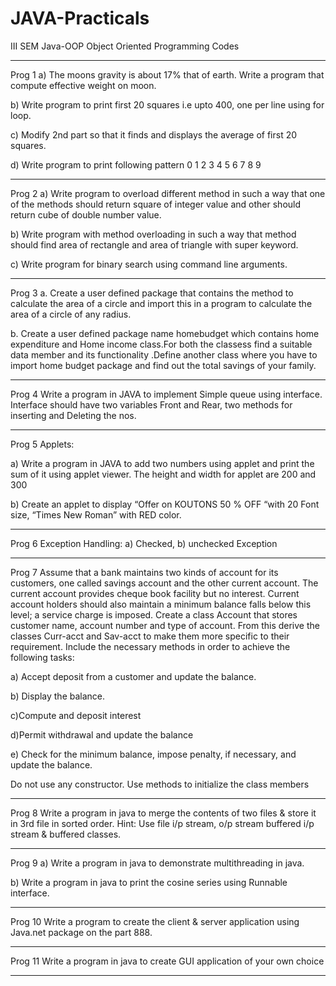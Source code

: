 # JAVA-Practicals
III SEM Java-OOP Object Oriented Programming Codes

_______________________________________________________________________________________________

Prog 1 a) The moons gravity is about 17% that of earth. Write a program that compute
effective weight on moon.

b) Write program to print first 20 squares i.e upto 400, one per line using for loop.

c) Modify 2nd part so that it finds and displays the average of first 20 squares.

d) Write program to print following pattern
0
1 2
3 4 5
6 7 8 9

_______________________________________________________________________________________________

Prog 2 a) Write program to overload different method in such a way that one of the
methods should return square of integer value and other should return cube of
double number value.

b) Write program with method overloading in such a way that method should find
area of rectangle and area of triangle with super keyword.

c) Write program for binary search using command line arguments.


_______________________________________________________________________________________________

Prog 3 a. Create a user defined package that contains the method to calculate the area
of a circle and import this in a program to calculate the area of a circle of any
radius.

b. Create a user defined package name homebudget which contains home
expenditure and Home income class.For both the classess find a suitable data
member and its functionality .Define another class where you have to import
home budget package and find out the total savings of your family.


_______________________________________________________________________________________________

Prog 4 Write a program in JAVA to implement Simple queue using interface. Interface
should have two variables Front and Rear, two methods for inserting and
Deleting the nos.


_______________________________________________________________________________________________

Prog 5 Applets:

a) Write a program in JAVA to add two numbers using applet and print the
sum of it using applet viewer. The height and width for applet are 200
and 300

b) Create an applet to display “Offer on KOUTONS 50 % OFF “with 20 Font size,
“Times New Roman” with RED color.


_______________________________________________________________________________________________


Prog 6 Exception Handling:
a) Checked, 
b) unchecked Exception


_______________________________________________________________________________________________

Prog 7 Assume that a bank maintains two kinds of account for its customers, one called
savings account and the other current account. The current account provides
cheque book facility but no interest. Current account holders should also
maintain a minimum balance falls below this level; a service charge is imposed.
Create a class Account that stores customer name, account number and type of
account. From this derive the classes Curr-acct and Sav-acct to make them
more specific to their requirement. Include the necessary methods in order to
achieve the following tasks:

a) Accept deposit from a customer and update the balance.

b) Display the balance.

c)Compute and deposit interest

d)Permit withdrawal and update the balance

e) Check for the minimum balance, impose penalty, if necessary, and update the
balance.

Do not use any constructor. Use methods to initialize the class members


_______________________________________________________________________________________________

Prog 8 Write a program in java to merge the contents of two files & store it in 3rd file in
sorted order.
Hint: Use file i/p stream, o/p stream buffered i/p stream & buffered classes.


_______________________________________________________________________________________________

Prog 9 a) Write a program in java to demonstrate multithreading in java.

b) Write a program in java to print the cosine series using Runnable interface.


_______________________________________________________________________________________________

Prog 10 Write a program to create the client & server application using Java.net package
on the part 888.


_______________________________________________________________________________________________

Prog 11 Write a program in java to create GUI application of your own choice


_______________________________________________________________________________________________
